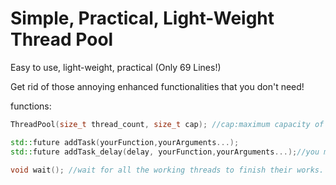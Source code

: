 # Simple, Practical, Light-Weight Thread Pool
Easy to use, light-weight, practical (Only 69 Lines!)

Get rid of those annoying enhanced functionalities that you don't need!

functions:

```cpp
ThreadPool(size_t thread_count, size_t cap); //cap:maximum capacity of the cache.

std::future addTask(yourFunction,yourArguments...);
std::future addTask_delay(delay, yourFunction,yourArguments...);//you must use std::chrono for the delay.

void wait(); //wait for all the working threads to finish their works.
```
